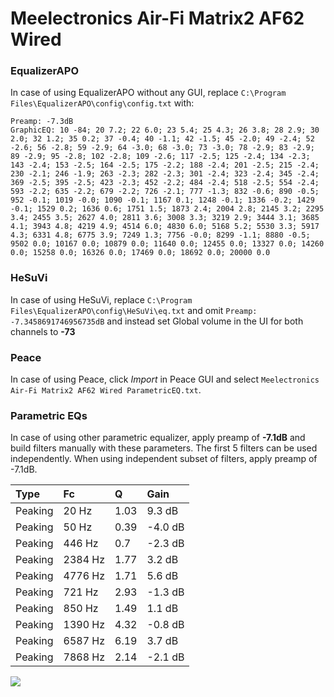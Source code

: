 # Meelectronics Air-Fi Matrix2 AF62 Wired

### EqualizerAPO
In case of using EqualizerAPO without any GUI, replace `C:\Program Files\EqualizerAPO\config\config.txt`
with:
```
Preamp: -7.3dB
GraphicEQ: 10 -84; 20 7.2; 22 6.0; 23 5.4; 25 4.3; 26 3.8; 28 2.9; 30 2.0; 32 1.2; 35 0.2; 37 -0.4; 40 -1.1; 42 -1.5; 45 -2.0; 49 -2.4; 52 -2.6; 56 -2.8; 59 -2.9; 64 -3.0; 68 -3.0; 73 -3.0; 78 -2.9; 83 -2.9; 89 -2.9; 95 -2.8; 102 -2.8; 109 -2.6; 117 -2.5; 125 -2.4; 134 -2.3; 143 -2.4; 153 -2.5; 164 -2.5; 175 -2.2; 188 -2.4; 201 -2.5; 215 -2.4; 230 -2.1; 246 -1.9; 263 -2.3; 282 -2.3; 301 -2.4; 323 -2.4; 345 -2.4; 369 -2.5; 395 -2.5; 423 -2.3; 452 -2.2; 484 -2.4; 518 -2.5; 554 -2.4; 593 -2.2; 635 -2.2; 679 -2.2; 726 -2.1; 777 -1.3; 832 -0.6; 890 -0.5; 952 -0.1; 1019 -0.0; 1090 -0.1; 1167 0.1; 1248 -0.1; 1336 -0.2; 1429 -0.1; 1529 0.2; 1636 0.6; 1751 1.5; 1873 2.4; 2004 2.8; 2145 3.2; 2295 3.4; 2455 3.5; 2627 4.0; 2811 3.6; 3008 3.3; 3219 2.9; 3444 3.1; 3685 4.1; 3943 4.8; 4219 4.9; 4514 6.0; 4830 6.0; 5168 5.2; 5530 3.3; 5917 4.3; 6331 4.8; 6775 3.9; 7249 1.3; 7756 -0.0; 8299 -1.1; 8880 -0.5; 9502 0.0; 10167 0.0; 10879 0.0; 11640 0.0; 12455 0.0; 13327 0.0; 14260 0.0; 15258 0.0; 16326 0.0; 17469 0.0; 18692 0.0; 20000 0.0
```

### HeSuVi
In case of using HeSuVi, replace `C:\Program Files\EqualizerAPO\config\HeSuVi\eq.txt` and omit `Preamp:
-7.3458691746956735dB` and instead set Global volume in the UI for both channels to **-73**

### Peace
In case of using Peace, click *Import* in Peace GUI and select `Meelectronics Air-Fi Matrix2 AF62 Wired ParametricEQ.txt`.

### Parametric EQs
In case of using other parametric equalizer, apply preamp of **-7.1dB** and build filters manually
with these parameters. The first 5 filters can be used independently.
When using independent subset of filters, apply preamp of -7.1dB.

| Type    | Fc      |    Q | Gain    |
|:--------|:--------|:-----|:--------|
| Peaking | 20 Hz   | 1.03 | 9.3 dB  |
| Peaking | 50 Hz   | 0.39 | -4.0 dB |
| Peaking | 446 Hz  | 0.7  | -2.3 dB |
| Peaking | 2384 Hz | 1.77 | 3.2 dB  |
| Peaking | 4776 Hz | 1.71 | 5.6 dB  |
| Peaking | 721 Hz  | 2.93 | -1.3 dB |
| Peaking | 850 Hz  | 1.49 | 1.1 dB  |
| Peaking | 1390 Hz | 4.32 | -0.8 dB |
| Peaking | 6587 Hz | 6.19 | 3.7 dB  |
| Peaking | 7868 Hz | 2.14 | -2.1 dB |

![](https://raw.githubusercontent.com/jaakkopasanen/AutoEq/master/results/innerfidelity/sbaf-serious/Meelectronics%20Air-Fi%20Matrix2%20AF62%20Wired/Meelectronics%20Air-Fi%20Matrix2%20AF62%20Wired.png)